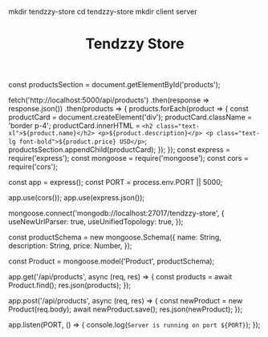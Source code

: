 mkdir tendzzy-store
cd tendzzy-store
mkdir client server
<!DOCTYPE html>
<html lang="en">
<head>
    <meta charset="UTF-8">
    <meta name="viewport" content="width=device-width, initial-scale=1.0">
    <title>Tendzzy Store</title>
    <link href="https://cdn.jsdelivr.net/npm/tailwindcss@2.2.19/dist/tailwind.min.css" rel="stylesheet">
</head>
<body>
    <header class="bg-blue-500 text-white p-4">
        <h1 class="text-2xl">Tendzzy Store</h1>
    </header>
    <main class="p-4">
        <section id="products" class="grid grid-cols-1 sm:grid-cols-2 lg:grid-cols-3 gap-4"></section>
    </main>
    <script src="app.js"></script>
</body>
</html>
const productsSection = document.getElementById('products');

fetch('http://localhost:5000/api/products')
    .then(response => response.json())
    .then(products => {
        products.forEach(product => {
            const productCard = document.createElement('div');
            productCard.className = 'border p-4';
            productCard.innerHTML = `
                <h2 class="text-xl">${product.name}</h2>
                <p>${product.description}</p>
                <p class="text-lg font-bold">${product.price} USD</p>
            `;
            productsSection.appendChild(productCard);
        });
    });
const express = require('express');
const mongoose = require('mongoose');
const cors = require('cors');

const app = express();
const PORT = process.env.PORT || 5000;

app.use(cors());
app.use(express.json());

mongoose.connect('mongodb://localhost:27017/tendzzy-store', {
    useNewUrlParser: true,
    useUnifiedTopology: true,
});

const productSchema = new mongoose.Schema({
    name: String,
    description: String,
    price: Number,
});

const Product = mongoose.model('Product', productSchema);

app.get('/api/products', async (req, res) => {
    const products = await Product.find();
    res.json(products);
});

app.post('/api/products', async (req, res) => {
    const newProduct = new Product(req.body);
    await newProduct.save();
    res.json(newProduct);
});

app.listen(PORT, () => {
    console.log(`Server is running on port ${PORT}`);
});
